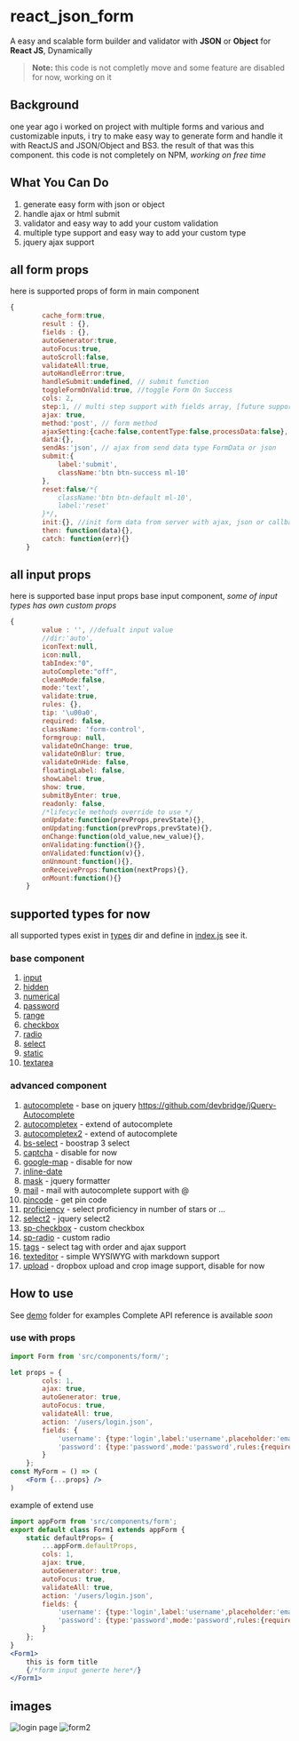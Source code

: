 # react_json_form
A easy and scalable form builder and validator with **JSON** or **Object** for **React JS**, Dynamically
> **Note:** this code is not completly move and some feature are disabled for now, working on it

## Background
one year ago i worked on project with multiple forms and various and customizable inputs, i try to make easy way to generate form and handle it with ReactJS and JSON/Object and BS3. the result of that was this component.
this code is not completely on NPM, _working on free time_                                                                                        
## What You Can Do
 1. generate easy form with json or object
 2. handle ajax or html submit
 3. validator and easy way to add your custom validation
 4. multiple type support and easy way to add your custom type
 5. jquery ajax support

## all form props
here is supported props of form in main component

```jsx
{
        cache_form:true,
        result : {},
        fields : {},
        autoGenerator:true,
        autoFocus:true,
        autoScroll:false,
        validateAll:true,
        autoHandleError:true,
        handleSubmit:undefined, // submit function
        toggleFormOnValid:true, //toggle Form On Success
        cols: 2,
        step:1, // multi step support with fields array, [future support]
        ajax: true,
        method:'post', // form method
        ajaxSetting:{cache:false,contentType:false,processData:false},
        data:{},
        sendAs:'json', // ajax from send data type FormData or json
        submit:{
            label:'submit',
            className:'btn btn-success ml-10'
        },
        reset:false/*{
            className:'btn btn-default ml-10',
            label:'reset'
        }*/,
        init:{}, //init form data from server with ajax, json or callback
        then: function(data){},
        catch: function(err){}
    }
```
## all input props
here is supported base input props base input component, _some of input types has own custom props_

```jsx
{
        value : '', //defualt input value
        //dir:'auto',
        iconText:null,
        icon:null,
        tabIndex:"0",
        autoComplete:"off",
        cleanMode:false,
        mode:'text',
        validate:true,
        rules: {},
        tip: '\u00a0',
        required: false,
        className: 'form-control',
        formgroup: null,
        validateOnChange: true,
        validateOnBlur: true,
        validateOnHide: false,
        floatingLabel: false,
        showLabel: true,
        show: true,
        submitByEnter: true,
        readonly: false,
        /*lifecycle methods override to use */
        onUpdate:function(prevProps,prevState){},
        onUpdating:function(prevProps,prevState){},
        onChange:function(old_value,new_value){},
        onValidating:function(){},
        onValidated:function(v){},
        onUnmount:function(){},
        onReceiveProps:function(nextProps){},
        onMount:function(){}
    }
```
## supported types for now
all supported types exist in [types](src/components/form/types) dir and define in [index.js](src/components/form/types/index.js) see it. 
### base component
1. [input](src/components/form/types/input.js)
1. [hidden](src/components/form/types/hidden.js)
1. [numerical](src/components/form/types/numerical.js)
1. [password](src/components/form/types/password.js)
1. [range](src/components/form/types/range.js)
1. [checkbox](src/components/form/types/checkbox.js)
2. [radio](src/components/form/types/radio.js)
2. [select](src/components/form/types/select.js)
2. [static](src/components/form/types/static.js)
2. [textarea](src/components/form/types/textarea.js)

### advanced component
1. [autocomplete](src/components/form/types/autocomplete.js) - base on jquery https://github.com/devbridge/jQuery-Autocomplete
1. [autocompletex](src/components/form/types/autocompletex.js) - extend of autocomplete
1. [autocompletex2](src/components/form/types/autocompletex2.js) - extend of autocomplete
1. [bs-select](src/components/form/types/bs-select.js) - boostrap 3 select
1. [captcha](src/components/form/types/captcha.js) - disable for now
1. [google-map](src/components/form/types/google-map.js) - disable for now
1. [inline-date](src/components/form/types/inline-date.js)
1. [mask](src/components/form/types/mask.js) - jquery formatter
1. [mail](src/components/form/types/mail.js) - mail with autocomplete support with @
1. [pincode](src/components/form/types/pincode.js) - get pin code
1. [proficiency](src/components/form/types/proficiency.js) - select proficiency in number of stars or ...
1. [select2](src/components/form/types/select2.js) - jquery select2
1. [sp-checkbox](src/components/form/types/sp-checkbox.js) - custom checkbox
1. [sp-radio](src/components/form/types/sp-radio.js) - custom radio
1. [tags](src/components/form/types/tags.js) - select tag with order and ajax support
1. [texteditor](src/components/form/types/texteditor.js) - simple WYSIWYG with markdown support
1. [upload](src/components/form/types/upload.js) - dropbox upload and crop image support, disable for now



## How to use
See [demo](src/demo) folder for examples
Complete API reference is available _soon_

### use with props
```jsx
import Form from 'src/components/form/';

let props = {
        cols: 1,
        ajax: true,
        autoGenerator: true,
        autoFocus: true,
        validateAll: true,
        action: '/users/login.json',
        fields: {
            'username': {type:'login',label:'username',placeholder:'email or phone number',value:''},
            'password': {type:'password',mode:'password',rules:{required:true},icon:'key', placeholder:'password', label:'password',value:''}
        }
    };
const MyForm = () => (
    <Form {...props} />
)
```
example of extend use
```jsx 
import appForm from 'src/components/form';
export default class Form1 extends appForm {
    static defaultProps= {
        ...appForm.defaultProps,
        cols: 1,
        ajax: true,
        autoGenerator: true,
        autoFocus: true,
        validateAll: true,
        action: '/users/login.json',
        fields: {
            'username': {type:'login',label:'username',placeholder:'email or phone number',value:''},
            'password': {type:'password',mode:'password',rules:{required:true},icon:'key', placeholder:'password', label:'password',value:''}
        }
    };
}
<Form1>
    this is form title
    {/*form input generte here*/}
</Form1>
```

## images
![login page](https://github.com/Na5a/react_json_form/raw/master/public/images/login.png)
![form2](https://github.com/Na5a/react_json_form/raw/master/public/images/form2.png)

